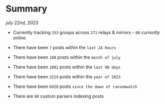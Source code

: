 
# Summary
_july 22nd, 2023_

- Currently tracking `153` groups across `271` relays & mirrors - _`98` currently online_

- There have been `7` posts within the `last 24 hours`

- There have been `188` posts within the `month of july`

- There have been `1082` posts within the `last 90 days`

- There have been `2229` posts within the `year of 2023`

- There have been `6920` posts `since the dawn of ransomwatch`

- There are `80` custom parsers indexing posts
